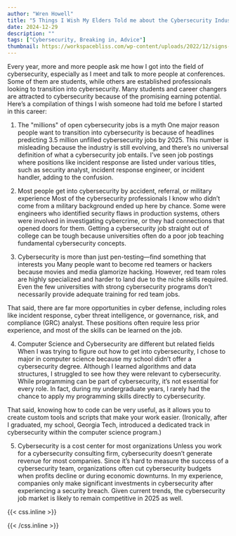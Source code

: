 ```yaml
---
author: "Wren Howell"
title: "5 Things I Wish My Elders Told me about the Cybersecurity Industry "
date: 2024-12-29
description: ""
tags: ["Cybersecurity, Breaking in, Advice"]
thumbnail: https://workspacebliss.com/wp-content/uploads/2022/12/signs-you-got-the-job.jpg.webp
---
```


Every year, more and more people ask me how I got into the field of cybersecurity, especially as I meet and talk to more people at conferences. Some of them are students, while others are established professionals looking to transition into cybersecurity. Many students and career changers are attracted to cybersecurity because of the promising earning potential. Here’s a compilation of things I wish someone had told me before I started in this career:

1. The "millions" of open cybersecurity jobs is a myth
One major reason people want to transition into cybersecurity is because of headlines predicting 3.5 million unfilled cybersecurity jobs by 2025. This number is misleading because the industry is still evolving, and there’s no universal definition of what a cybersecurity job entails. I’ve seen job postings where positions like incident response are listed under various titles, such as security analyst, incident response engineer, or incident handler, adding to the confusion.

2. Most people get into cybersecurity by accident, referral, or military experience
Most of the cybersecurity professionals I know who didn’t come from a military background ended up here by chance. Some were engineers who identified security flaws in production systems, others were involved in investigating cybercrime, or they had connections that opened doors for them. Getting a cybersecurity job straight out of college can be tough because universities often do a poor job teaching fundamental cybersecurity concepts.

3. Cybersecurity is more than just pen-testing—find something that interests you
Many people want to become red teamers or hackers because movies and media glamorize hacking. However, red team roles are highly specialized and harder to land due to the niche skills required. Even the few universities with strong cybersecurity programs don’t necessarily provide adequate training for red team jobs.

That said, there are far more opportunities in cyber defense, including roles like incident response, cyber threat intelligence, or governance, risk, and compliance (GRC) analyst. These positions often require less prior experience, and most of the skills can be learned on the job.

4. Computer Science and Cybersecurity are different but related fields
When I was trying to figure out how to get into cybersecurity, I chose to major in computer science because my school didn’t offer a cybersecurity degree. Although I learned algorithms and data structures, I struggled to see how they were relevant to cybersecurity. While programming can be part of cybersecurity, it’s not essential for every role. In fact, during my undergraduate years, I rarely had the chance to apply my programming skills directly to cybersecurity.

That said, knowing how to code can be very useful, as it allows you to create custom tools and scripts that make your work easier. (Ironically, after I graduated, my school, Georgia Tech, introduced a dedicated track in cybersecurity within the computer science program.)

5. Cybersecurity is a cost center for most organizations
Unless you work for a cybersecurity consulting firm, cybersecurity doesn’t generate revenue for most companies. Since it’s hard to measure the success of a cybersecurity team, organizations often cut cybersecurity budgets when profits decline or during economic downturns. In my experience, companies only make significant investments in cybersecurity after experiencing a security breach. Given current trends, the cybersecurity job market is likely to remain competitive in 2025 as well.




{{< css.inline >}}

<style>
.emojify {
	font-family: Apple Color Emoji, Segoe UI Emoji, NotoColorEmoji, Segoe UI Symbol, Android Emoji, EmojiSymbols;
	font-size: 2rem;
	vertical-align: middle;
}
@media screen and (max-width:650px) {
  .nowrap {
    display: block;
    margin: 25px 0;
  }
}
</style>

{{< /css.inline >}}
